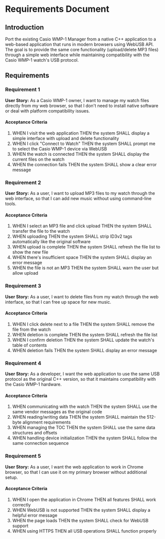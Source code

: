 # Requirements Document

## Introduction

Port the existing Casio WMP-1 Manager from a native C++ application to a web-based application that runs in modern browsers using WebUSB API. The goal is to provide the same core functionality (upload/delete MP3 files) through a simple web interface while maintaining compatibility with the Casio WMP-1 watch's USB protocol.

## Requirements

### Requirement 1

**User Story:** As a Casio WMP-1 owner, I want to manage my watch files directly from my web browser, so that I don't need to install native software or deal with platform compatibility issues.

#### Acceptance Criteria

1. WHEN I visit the web application THEN the system SHALL display a simple interface with upload and delete functionality
2. WHEN I click "Connect to Watch" THEN the system SHALL prompt me to select the Casio WMP-1 device via WebUSB
3. WHEN the watch is connected THEN the system SHALL display the current files on the watch
4. WHEN the connection fails THEN the system SHALL show a clear error message

### Requirement 2

**User Story:** As a user, I want to upload MP3 files to my watch through the web interface, so that I can add new music without using command-line tools.

#### Acceptance Criteria

1. WHEN I select an MP3 file and click upload THEN the system SHALL transfer the file to the watch
2. WHEN uploading THEN the system SHALL strip ID3v2 tags automatically like the original software
3. WHEN upload is complete THEN the system SHALL refresh the file list to show the new file
4. WHEN there's insufficient space THEN the system SHALL display an error message
5. WHEN the file is not an MP3 THEN the system SHALL warn the user but allow upload

### Requirement 3

**User Story:** As a user, I want to delete files from my watch through the web interface, so that I can free up space for new music.

#### Acceptance Criteria

1. WHEN I click delete next to a file THEN the system SHALL remove the file from the watch
2. WHEN deletion is complete THEN the system SHALL refresh the file list
3. WHEN I confirm deletion THEN the system SHALL update the watch's table of contents
4. WHEN deletion fails THEN the system SHALL display an error message

### Requirement 4

**User Story:** As a developer, I want the web application to use the same USB protocol as the original C++ version, so that it maintains compatibility with the Casio WMP-1 hardware.

#### Acceptance Criteria

1. WHEN communicating with the watch THEN the system SHALL use the same vendor messages as the original code
2. WHEN reading/writing data THEN the system SHALL maintain the 512-byte alignment requirements
3. WHEN managing the TOC THEN the system SHALL use the same data structures and offsets
4. WHEN handling device initialization THEN the system SHALL follow the same connection sequence

### Requirement 5

**User Story:** As a user, I want the web application to work in Chrome browser, so that I can use it on my primary browser without additional setup.

#### Acceptance Criteria

1. WHEN I open the application in Chrome THEN all features SHALL work correctly
2. WHEN WebUSB is not supported THEN the system SHALL display a helpful error message
3. WHEN the page loads THEN the system SHALL check for WebUSB support
4. WHEN using HTTPS THEN all USB operations SHALL function properly